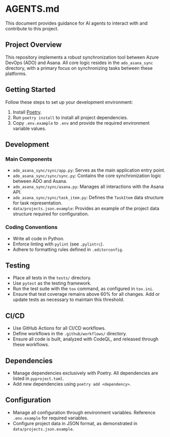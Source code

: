 
# AGENTS.md

This document provides guidance for AI agents to interact with and contribute to this project.

## Project Overview

This repository implements a robust synchronization tool between Azure DevOps (ADO) and Asana. All core logic resides in the `ado_asana_sync` directory, with a primary focus on synchronizing tasks between these platforms.

## Getting Started

Follow these steps to set up your development environment:

1. Install [Poetry](https://python-poetry.org/).
2. Run `poetry install` to install all project dependencies.
3. Copy `.env.example` to `.env` and provide the required environment variable values.

## Development

### Main Components

- `ado_asana_sync/sync/app.py`: Serves as the main application entry point.
- `ado_asana_sync/sync/sync.py`: Contains the core synchronization logic between ADO and Asana.
- `ado_asana_sync/sync/asana.py`: Manages all interactions with the Asana API.
- `ado_asana_sync/sync/task_item.py`: Defines the `TaskItem` data structure for task representation.
- `data/projects.json.example`: Provides an example of the project data structure required for configuration.

### Coding Conventions

- Write all code in Python.
- Enforce linting with `pylint` (see `.pylintrc`).
- Adhere to formatting rules defined in `.editorconfig`.

## Testing

- Place all tests in the `tests/` directory.
- Use `pytest` as the testing framework.
- Run the test suite with the `tox` command, as configured in `tox.ini`.
- Ensure that test coverage remains above 60% for all changes. Add or update tests as necessary to maintain this threshold.

## CI/CD

- Use GitHub Actions for all CI/CD workflows.
- Define workflows in the `.github/workflows/` directory.
- Ensure all code is built, analyzed with CodeQL, and released through these workflows.

## Dependencies

- Manage dependencies exclusively with Poetry. All dependencies are listed in `pyproject.toml`.
- Add new dependencies using `poetry add <dependency>`.

## Configuration

- Manage all configuration through environment variables. Reference `.env.example` for required variables.
- Configure project data in JSON format, as demonstrated in `data/projects.json.example`.
